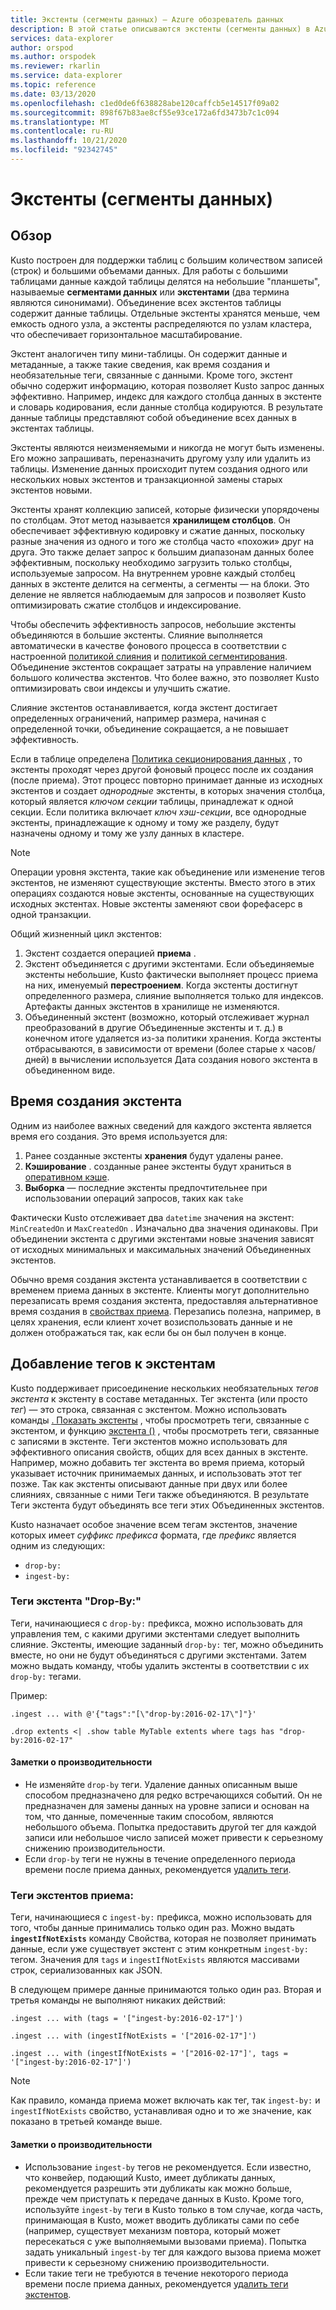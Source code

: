 ```yaml
---
title: Экстенты (сегменты данных) — Azure обозреватель данных
description: В этой статье описываются экстенты (сегменты данных) в Azure обозреватель данных.
services: data-explorer
author: orspod
ms.author: orspodek
ms.reviewer: rkarlin
ms.service: data-explorer
ms.topic: reference
ms.date: 03/13/2020
ms.openlocfilehash: c1ed0de6f638828abe120caffcb5e14517f09a02
ms.sourcegitcommit: 898f67b83ae8cf55e93ce172a6fd3473b7c1c094
ms.translationtype: MT
ms.contentlocale: ru-RU
ms.lasthandoff: 10/21/2020
ms.locfileid: "92342745"
---
```

# <a name="extents-data-shards"></a>Экстенты (сегменты данных)

## <a name="overview"></a>Обзор

Kusto построен для поддержки таблиц с большим количеством записей (строк) и большими объемами данных. Для работы с большими таблицами данные каждой таблицы делятся на небольшие "планшеты", называемые **сегментами данных** или **экстентами** (два термина являются синонимами). Объединение всех экстентов таблицы содержит данные таблицы. Отдельные экстенты хранятся меньше, чем емкость одного узла, а экстенты распределяются по узлам кластера, что обеспечивает горизонтальное масштабирование.

Экстент аналогичен типу мини-таблицы. Он содержит данные и метаданные, а также такие сведения, как время создания и необязательные теги, связанные с данными. Кроме того, экстент обычно содержит информацию, которая позволяет Kusto запрос данных эффективно.
Например, индекс для каждого столбца данных в экстенте и словарь кодирования, если данные столбца кодируются. В результате данные таблицы представляют собой объединение всех данных в экстентах таблицы.

Экстенты являются неизменяемыми и никогда не могут быть изменены. Его можно запрашивать, переназначить другому узлу или удалить из таблицы. Изменение данных происходит путем создания одного или нескольких новых экстентов и транзакционной замены старых экстентов новыми.

Экстенты хранят коллекцию записей, которые физически упорядочены по столбцам.
Этот метод называется **хранилищем столбцов**. Он обеспечивает эффективную кодировку и сжатие данных, поскольку разные значения из одного и того же столбца часто «похожи» друг на друга. Это также делает запрос к большим диапазонам данных более эффективным, поскольку необходимо загрузить только столбцы, используемые запросом. На внутреннем уровне каждый столбец данных в экстенте делится на сегменты, а сегменты — на блоки. Это деление не является наблюдаемым для запросов и позволяет Kusto оптимизировать сжатие столбцов и индексирование.

Чтобы обеспечить эффективность запросов, небольшие экстенты объединяются в большие экстенты.
Слияние выполняется автоматически в качестве фонового процесса в соответствии с настроенной [политикой слияния](mergepolicy.md) и [политикой сегментирования](shardingpolicy.md).
Объединение экстентов сокращает затраты на управление наличием большого количества экстентов. Что более важно, это позволяет Kusto оптимизировать свои индексы и улучшить сжатие.

Слияние экстентов останавливается, когда экстент достигает определенных ограничений, например размера, начиная с определенной точки, объединение сокращается, а не повышает эффективность.

Если в таблице определена [Политика секционирования данных](partitioningpolicy.md) , то экстенты проходят через другой фоновый процесс после их создания (после приема). Этот процесс повторно принимает данные из исходных экстентов и создает *однородные* экстенты, в которых значения столбца, который является *ключом секции* таблицы, принадлежат к одной секции. Если политика включает *ключ хэш-секции*, все однородные экстенты, принадлежащие к одному и тому же разделу, будут назначены одному и тому же узлу данных в кластере.

> [!NOTE]
> Операции уровня экстента, такие как объединение или изменение тегов экстентов, не изменяют существующие экстенты.
> Вместо этого в этих операциях создаются новые экстенты, основанные на существующих исходных экстентах. Новые экстенты заменяют свои форефасерс в одной транзакции.

Общий жизненный цикл экстентов:

1. Экстент создается операцией **приема** .
1. Экстент объединяется с другими экстентами. Если объединяемые экстенты небольшие, Kusto фактически выполняет процесс приема на них, именуемый **перестроением**. Когда экстенты достигнут определенного размера, слияние выполняется только для индексов. Артефакты данных экстентов в хранилище не изменяются.
1. Объединенный экстент (возможно, который отслеживает журнал преобразований в другие Объединенные экстенты и т. д.) в конечном итоге удаляется из-за политики хранения. 
   Когда экстенты отбрасываются, в зависимости от времени (более старые x часов/дней) в вычислении используется Дата создания нового экстента в объединенном виде.

## <a name="extent-creation-time"></a>Время создания экстента

Одним из наиболее важных сведений для каждого экстента является время его создания. Это время используется для:

1. Ранее созданные экстенты **хранения** будут удалены ранее.
1. **Кэширование** . созданные ранее экстенты будут храниться в [оперативном кэше](cachepolicy.md).
1. **Выборка** — последние экстенты предпочтительнее при использовании операций запросов, таких как `take`

Фактически Kusto отслеживает два `datetime` значения на экстент: `MinCreatedOn` и `MaxCreatedOn` .
Изначально два значения одинаковы. При объединении экстента с другими экстентами новые значения зависят от исходных минимальных и максимальных значений Объединенных экстентов.

Обычно время создания экстента устанавливается в соответствии с временем приема данных в экстенте. Клиенты могут дополнительно перезаписать время создания экстента, предоставляя альтернативное время создания в [свойствах приема](../../ingestion-properties.md).
Перезапись полезна, например, в целях хранения, если клиент хочет возиспользовать данные и не должен отображаться так, как если бы он был получен в конце.

## <a name="extent-tagging"></a>Добавление тегов к экстентам

Kusto поддерживает присоединение нескольких необязательных *тегов экстента* к экстенту в составе метаданных. Тег экстента (или просто *тег*) — это строка, связанная с экстентом. Можно использовать команды [. Показать экстенты](./show-extents.md) , чтобы просмотреть теги, связанные с экстентом, и функцию [экстента ()](../query/extenttagsfunction.md) , чтобы просмотреть теги, связанные с записями в экстенте.
Теги экстентов можно использовать для эффективного описания свойств, общих для всех данных в экстенте.
Например, можно добавить тег экстента во время приема, который указывает источник принимаемых данных, и использовать этот тег позже. Так как экстенты описывают данные при двух или более слияниях, связанные с ними Теги также объединяются. В результате Теги экстента будут объединять все теги этих Объединенных экстентов.

Kusto назначает особое значение всем тегам экстентов, значение которых имеет *суффикс* *префикса* формата, где *префикс* является одним из следующих:

* `drop-by:`
* `ingest-by:`

### <a name="drop-by-extent-tags"></a>Теги экстента "Drop-By:"

Теги, начинающиеся с `drop-by:` префикса, можно использовать для управления тем, с какими другими экстентами следует выполнить слияние. Экстенты, имеющие заданный `drop-by:` тег, можно объединить вместе, но они не будут объединяться с другими экстентами. Затем можно выдать команду, чтобы удалить экстенты в соответствии с их `drop-by:` тегами.

Пример:

```kusto
.ingest ... with @'{"tags":"[\"drop-by:2016-02-17\"]"}'

.drop extents <| .show table MyTable extents where tags has "drop-by:2016-02-17" 
```

#### <a name="performance-notes"></a>Заметки о производительности

* Не изменяйте `drop-by` теги. Удаление данных описанным выше способом предназначено для редко встречающихся событий. Он не предназначен для замены данных на уровне записи и основан на том, что данные, помеченные таким способом, являются небольшого объема. Попытка предоставить другой тег для каждой записи или небольшое число записей может привести к серьезному снижению производительности.
* Если `drop-by` теги не нужны в течение определенного периода времени после приема данных, рекомендуется [удалить теги](#drop-by-extent-tags).

### <a name="ingest-by-extent-tags"></a>Теги экстентов приема:

Теги, начинающиеся с `ingest-by:` префикса, можно использовать для того, чтобы данные принимались только один раз. Можно выдать **`ingestIfNotExists`** команду Свойства, которая не позволяет принимать данные, если уже существует экстент с этим конкретным `ingest-by:` тегом.
Значения для `tags` и `ingestIfNotExists` являются массивами строк, сериализованных как JSON.

В следующем примере данные принимаются только один раз. Вторая и третья команды не выполняют никаких действий:

```kusto
.ingest ... with (tags = '["ingest-by:2016-02-17"]')

.ingest ... with (ingestIfNotExists = '["2016-02-17"]')

.ingest ... with (ingestIfNotExists = '["2016-02-17"]', tags = '["ingest-by:2016-02-17"]')
```

> [!NOTE]
> Как правило, команда приема может включать как тег, так `ingest-by:` и `ingestIfNotExists` свойство, устанавливая одно и то же значение, как показано в третьей команде выше.

#### <a name="performance-notes"></a>Заметки о производительности

* Использование `ingest-by` тегов не рекомендуется.
Если известно, что конвейер, подающий Kusto, имеет дубликаты данных, рекомендуется разрешить эти дубликаты как можно больше, прежде чем приступать к передаче данных в Kusto. Кроме того, используйте `ingest-by` теги в Kusto только в том случае, когда часть, принимающая в Kusto, может вводить дубликаты сами по себе (например, существует механизм повтора, который может пересекаться с уже выполняемыми вызовами приема). Попытка задать уникальный `ingest-by` тег для каждого вызова приема может привести к серьезному снижению производительности.
* Если такие теги не требуются в течение некоторого периода времени после приема данных, рекомендуется [удалить теги экстентов](drop-extent-tags.md).
